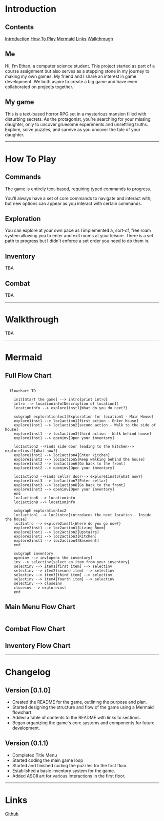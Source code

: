 # Introduction

## Contents
[Introduction](#introduction)
[How To Play](#how-to-play)
[Mermaid](#mermaid)
[Links](#links)
[Walkthrough](#walkthrough)

## Me
Hi, I’m Ethan, a computer science student. This project started as part of a course assignment but also serves as a stepping stone in my journey to making my own games. My friend and I share an interest in game development. We both aspire to create a big game and have even collaborated on projects together.

## My game
This is a text-based horror RPG set in a mysterious mansion filled with disturbing secrets. As the protagonist, you’re searching for your missing daughter, only to uncover gruesome experiments and unsettling truths. Explore, solve puzzles, and survive as you uncover the fate of your daughter.

---

# How To Play

## Commands

The game is entirely text-based, requiring typed commands to progress.

You’ll always have a set of core commands to navigate and interact with, but new options can appear as you interact with certain commands.

## Exploration

You can explore at your own pace as I implemented a, sort-of, free roam system allowing you to enter and exit rooms at your leisure. There is a set path to progress but I didn't enforce a set order you need to do them in. 

## Inventory

TBA

## Combat 

TBA

---

# Walkthrough

TBA

---

# Mermaid

## Full Flow Chart
```mermaid

  flowchart TD

    init[Start the game] --> intro[print intro]
    intro --> locationinfo[Description of location1]
    locationinfo --> explore1inst1{What do you do next?}

    subgraph explorationloc1[Exploration for location1 - Main House]
    explore1inst1 --> loc1action1[first action - Enter house]
    explore1inst1 --> loc1action2[second action - Walk to the side of house]
    explore1inst1 --> loc1action3[third action - Walk behind house]
    explore1inst1 --> openinv[Open your inventory]

    loc1action2 --Finds side door leading to the kitchen--> explore1inst2{What now?}
    explore1inst2 --> loc1action4[Enter kitchen]
    explore1inst2 --> loc1action5[Keep walking behind the house]
    explore1inst2 --> loc1action6[Go back to the front]
    explore1inst2 --> openinv[Open your inventory]

    loc1action3 --Finds cellar door--> explore1inst3{what now?}
    explore1inst3 --> loc1action7[Enter cellar]
    explore1inst3 --> loc1action8[Go back to the front]
    explore1inst3 --> openinv[Open your inventory]
    end
    loc1action6 --> locationinfo
    loc1action8 --> locationinfo

    subgraph explorationloc2
    loc1action1 --> loc2intro[introduces the next location - Inside the house]
    loc2intro --> explore2inst1{Where do you go now?}
    explore2inst1 --> loc2action1[Living Room]
    explore2inst1 --> loc2action2[Upstairs]
    explore2inst1 --> loc2action3[Kitchen]
    explore2inst1 --> loc2action4[Basement]
    end

    subgraph inventory
    openinv --> inv[opens the inventory]
    inv --> selectinv{select an item from your inventory}
    selectinv --> item1[first item] --> selectinv
    selectinv --> item2[second item] --> selectinv
    selectinv --> item3[third item] --> selectinv
    selectinv --> item4[fourth item] --> selectinv
    selectinv --> closeinv
    closeinv --> exploreinst
    end
```

## Main Menu Flow Chart
```
```

## Combat Flow Chart

## Inventory Flow Chart

---

# Changelog

## Version [0.1.0]

- Created the README for the game, outlining the purpose and plan.
- Started designing the structure and flow of the game using a Mermaid flowchart.
- Added a table of contents to the README with links to sections.
- Began organizing the game's core systems and components for future development.

## Version (0.1.1)

- Completed Title Menu
- Started coding the main game loop
- Started and finished coding the puzzles for the first floor.
- Established a basic inventory system for the game.
- Added ASCII art for various interactions in the first floor.


---

# Links

[Github](https://github.com/EthanAlistair)